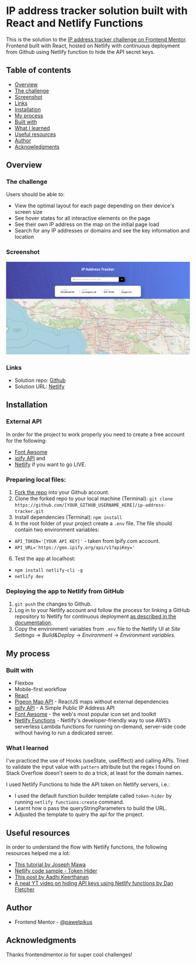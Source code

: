 # IP address tracker solution built with React and Netlify Functions

  This is the solution to the [IP address tracker challenge on Frontend Mentor](https://www.frontendmentor.io/challenges/ip-address-tracker-I8-0yYAH0). Frontend built with React, hosted on Netlify with continuous deployment from Github using Netlify function to hide the API secret keys. 

## Table of contents
-  [Overview](#overview)
-  [The challenge](#the-challenge)
-  [Screenshot](#screenshot)
-  [Links](#links)
- [Installation](#installation)
-  [My process](#my-process)
-  [Built with](#built-with)
-  [What I learned](#what-i-learned)
-  [Useful resources](#useful-resources)
-  [Author](#author)
-  [Acknowledgments](#acknowledgments)

## Overview

### The challenge
Users should be able to:

- View the optimal layout for each page depending on their device's screen size
- See hover states for all interactive elements on the page
- See their own IP address on the map on the initial page load
- Search for any IP addresses or domains and see the key information and location

### Screenshot
![](./src/images/screenshot.PNG)

### Links
- Solution repo: [Github](https://github.com/pawelpikus/ip-address-tracker)
- Solution URL: [Netlify](https://pawelpikus-ip-tracker.netlify.app/)

## Installation
### External API
In order for the project to work properly you need to create a free account for the following:
 - [Font Awsome](https://fontawesome.com/) 
 - [ipify API](https://www.ipify.org/)
 and
 - [Netlify](https://www.netlify.com/) if you want to go LIVE.
 
### Preparing local files:
 1. [Fork the repo](https://docs.github.com/en/get-started/quickstart/fork-a-repo) into your Github account.
 2. Clone the forked repo to your local machine (Terminal):  `git clone https://github.com/[YOUR_GITHUB_USERNAME_HERE]/ip-address-tracker.git`
 3. Install dependencies (Terminal): `npm install`
 4. In the root folder of your project create a `.env` file. The file should contain two environment variables:
 - `API_TOKEN='[YOUR API KEY]'` - taken from Ipify.com account.
 - `API_URL='https://geo.ipify.org/api/v1?apiKey=' ` 
 6.  Test the app at localhost: 
 - `npm install netlify-cli -g`
 - `netlify dev`

### Deploying the app to Netlify from GitHub

1. `git push` the changes to Github.
2. Log in to your Netlify account and follow the process for linking a GitHub repository to Netlify for continuous deployment [as described in the documentation](https://docs.netlify.com/configure-builds/get-started/#basic-build-settings).
3. Copy the environment variables from `.env` file to the Netlify UI at *Site Settings* -> *Build&Deploy* -> *Environment* -> *Environment variables.*

  
## My process

### Built with
- Flexbox
- Mobile-first workflow
-  [React](https://reactjs.org/)
-  [Pigeon Map API](https://pigeon-maps.js.org/) - ReactJS maps without external dependencies
-  [ipify API](https://www.ipify.org/) - A Simple Public IP Address API
-  [Font Awsome](https://fontawesome.com/) - the web's most popular icon set and toolkit
- [Netlify Functions](https://docs.netlify.com/functions/overview/) - Netlify's developer-friendly way to use AWS’s serverless Lambda functions for running on-demand, server-side code without having to run a dedicated server.

### What I learned
I've practiced the use of Hooks (useState, useEffect) and calling APIs. Tried to validate the input value with <code>pattern</code> attribute but the regex I found on Stack Overflow doesn't seem to do a trick, at least for the domain names.


I used Netlify Functions to hide the API token on Netlify servers, i.e.: 
 - I used the default function builder template called `token-hider` by running `netlify functions:create` command.
 - Learnt how o pass the queryStringParameters to build the URL.
 - Adjusted the template to query the api for the project.

## Useful resources

In order to understand the flow with Netlify functions, the following resources helped me a lot:

 - [This tutorial by Joseph Mawa](https://www.freecodecamp.org/news/how-to-access-secret-api-keys-using-netlify-functions-in-a-react-app/)
 - [Netlify code sample - Token Hider](https://github.com/netlify/code-examples/tree/master/function_examples/token-hider)
 - [This post by Aadhi Keerthanan](https://aadhi.hashnode.dev/hide-api-keys-using-netlify-token-hider-function)
 - [A neat YT video on hiding API keys using Netlify functions by Dan Fletcher](https://www.youtube.com/channel/UCBab7VnuJvcBtp3CUvu_AHw)

## Author
  - Frontend Mentor - [@pawelpikus](https://www.frontendmentor.io/profile/pawelpikus)
  
## Acknowledgments
Thanks frontendmentor.io for super cool challenges!
